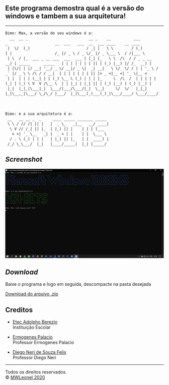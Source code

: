 <h2> Este programa demostra qual é a versão do windows e tambem a sua arquitetura!</h2>
<hr>

```
Bimo: Max, a versão do seu windows é a:
  __  __ _                           __ _    __          ___           _                     __  ___   ___  __  ___ ____    __ ____
 |  \/  (_)                         / _| |   \ \        / (_)         | |                   /_ |/ _ \ / _ \/_ |/ _ \___ \  / /|___ \
 | \  / |_  ___ _ __ ___  ___  ___ | |_| |_   \ \  /\  / / _ _ __   __| | _____      _____   | | | | | | | || | (_) |__) |/ /_  __) |
 | |\/| | |/ __| '__/ _ \/ __|/ _ \|  _| __|   \ \/  \/ / | | '_ \ / _` |/ _ \ \ /\ / / __|  | | | | | | | || |> _ <|__ <| '_ \|__ <
 | |  | | | (__| | | (_) \__ \ (_) | | | |_     \  /\  /  | | | | | (_| | (_) \ V  V /\__ \  | | |_| | |_| || | (_) |__) | (_) |__) |
 |_|  |_|_|\___|_|  \___/|___/\___/|_|  \__|     \/  \/   |_|_| |_|\__,_|\___/ \_/\_/ |___/  |_|\___(_)___(_)_|\___/____/ \___/____/



Bimo: e a sua arquitetura é a:
 __   __ __ _  _     ____ _____ _______ _____
 \ \ / // /| || |   |  _ \_   _|__   __/ ____|
  \ V // /_| || |_  | |_) || |    | | | (___
   > <| '_ \__   _| |  _ < | |    | |  \___ \
  / . \ (_) | | |   | |_) || |_   | |  ____) |
 /_/ \_\___/  |_|   |____/_____|  |_| |_____/
```

## _Screenshot_

![Tela do Progeama](dist/telaPrograma.jpg)

## _Download_

Baixe o programa e logo em seguida, descompacte na pasta desejada

[Download do arquivo .zip](dist/bimo.zip)

## Creditos

- [Etec Adolpho Berezin](http://eteab.com.br)<br>
Instituição Escolar

- [Ermogenes Palacio](https://github.com/ermogenes)<br> Professor Ermogenes Palacio

- [Diego Neri de Souza Felix](https://github.com/diegoneri)<br> Professor Diego Neri

<hr>

Todos os direitos reservados.<br>
&copy; [MWLeonel 2020](https://github.com/MWLeonel)